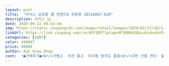 ```yaml
---
layout: post 
title:  "아식스 남성용 젤 컨텐드6 운동화 1011A667-020" 
description: 아식스 남 ..
date: 2020-04-22 04:53:44 
img: https://static.coupangcdn.com/image/retail/images/2020/02/17/16/3/e37e884a-3816-44d5-ae1e-b90a8f3352a2.jpg 
linkUrl: https://link.coupang.com/re/AFFSDP?lptag=AF3600438&subid=ahnPublicAsk&pageKey=1343367706&itemId=2370792648&vendorItemId=70273032244&traceid=V0-113-1224bf05479dfee1 
categories: [1007] 
color: 43A047 
price: 49600 
author: Ask View Shop 
cont:  "●구매후기●<br/>가볍고  쿠션 좋고  미끄럼 방지도 좋음<br/>다만 신발 천이  얇아서  동절기는 못신고<br/>생활방수가 안되는 점은  문제입니다<br/>정사이즈구요 너무가벼워요 아직신고 밖에나가지않았지만 만족함이 기대되네요.<br/> 잘신을께요<br/>편해요<br/>" 
---
```

